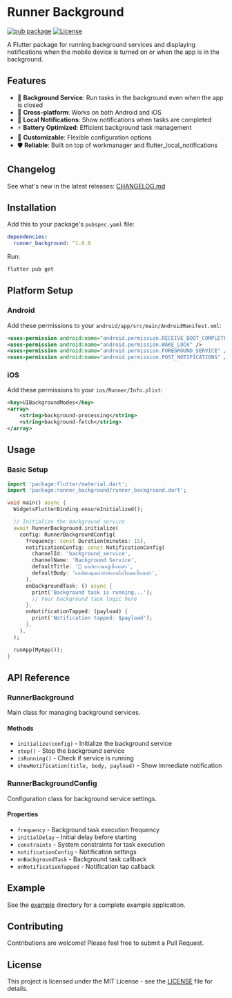 # Runner Background

[![pub package](https://img.shields.io/pub/v/runner_background.svg)](https://pub.dev/packages/runner_background)
[![License](https://img.shields.io/badge/license-MIT-blue.svg)](https://opensource.org/licenses/MIT)

A Flutter package for running background services and displaying notifications when the mobile device is turned on or when the app is in the background.

## Features

- 🔄 **Background Service**: Run tasks in the background even when the app is closed
- 📱 **Cross-platform**: Works on both Android and iOS
- 🔔 **Local Notifications**: Show notifications when tasks are completed
- ⚡ **Battery Optimized**: Efficient background task management
- 🎯 **Customizable**: Flexible configuration options
- 🛡️ **Reliable**: Built on top of workmanager and flutter_local_notifications

## Changelog

See what's new in the latest releases: [CHANGELOG.md](CHANGELOG.md)

## Installation

Add this to your package's `pubspec.yaml` file:

```yaml
dependencies:
  runner_background: ^1.0.0
```

Run:

```bash
flutter pub get
```

## Platform Setup

### Android

Add these permissions to your `android/app/src/main/AndroidManifest.xml`:

```xml
<uses-permission android:name="android.permission.RECEIVE_BOOT_COMPLETED" />
<uses-permission android:name="android.permission.WAKE_LOCK" />
<uses-permission android:name="android.permission.FOREGROUND_SERVICE" />
<uses-permission android:name="android.permission.POST_NOTIFICATIONS" />
```

### iOS

Add these permissions to your `ios/Runner/Info.plist`:

```xml
<key>UIBackgroundModes</key>
<array>
    <string>background-processing</string>
    <string>background-fetch</string>
</array>
```

## Usage

### Basic Setup

```dart
import 'package:flutter/material.dart';
import 'package:runner_background/runner_background.dart';

void main() async {
  WidgetsFlutterBinding.ensureInitialized();

  // Initialize the background service
  await RunnerBackground.initialize(
    config: RunnerBackgroundConfig(
      frequency: const Duration(minutes: 15),
      notificationConfig: const NotificationConfig(
        channelId: 'background_service',
        channelName: 'Background Service',
        defaultTitle: '🔔 แอปทำงานอยู่เบื้องหลัง',
        defaultBody: 'แอปของคุณกำลังทำงานในโหมดเบื้องหลัง',
      ),
      onBackgroundTask: () async {
        print('Background task is running...');
        // Your background task logic here
      },
      onNotificationTapped: (payload) {
        print('Notification tapped: $payload');
      },
    ),
  );

  runApp(MyApp());
}
```

## API Reference

### RunnerBackground

Main class for managing background services.

#### Methods

- `initialize(config)` - Initialize the background service
- `stop()` - Stop the background service
- `isRunning()` - Check if service is running
- `showNotification(title, body, payload)` - Show immediate notification

### RunnerBackgroundConfig

Configuration class for background service settings.

#### Properties

- `frequency` - Background task execution frequency
- `initialDelay` - Initial delay before starting
- `constraints` - System constraints for task execution
- `notificationConfig` - Notification settings
- `onBackgroundTask` - Background task callback
- `onNotificationTapped` - Notification tap callback

## Example

See the [example](example/) directory for a complete example application.

## Contributing

Contributions are welcome! Please feel free to submit a Pull Request.

## License

This project is licensed under the MIT License - see the [LICENSE](LICENSE) file for details.

